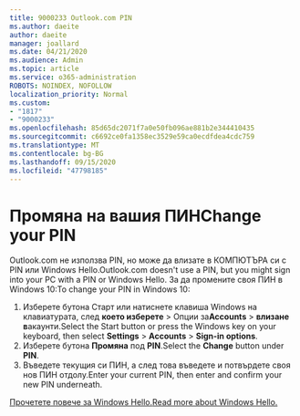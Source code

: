 ```yaml
---
title: 9000233 Outlook.com PIN
ms.author: daeite
author: daeite
manager: joallard
ms.date: 04/21/2020
ms.audience: Admin
ms.topic: article
ms.service: o365-administration
ROBOTS: NOINDEX, NOFOLLOW
localization_priority: Normal
ms.custom:
- "1817"
- "9000233"
ms.openlocfilehash: 85d65dc2071f7a0e50fb096ae881b2e344410435
ms.sourcegitcommit: c6692ce0fa1358ec3529e59ca0ecdfdea4cdc759
ms.translationtype: MT
ms.contentlocale: bg-BG
ms.lasthandoff: 09/15/2020
ms.locfileid: "47798185"
---
```

# <a name="change-your-pin"></a><span data-ttu-id="f4198-102">Промяна на вашия ПИН</span><span class="sxs-lookup"><span data-stu-id="f4198-102">Change your PIN</span></span>

<span data-ttu-id="f4198-103">Outlook.com не използва PIN, но може да влизате в КОМПЮТЪРА си с PIN или Windows Hello.</span><span class="sxs-lookup"><span data-stu-id="f4198-103">Outlook.com doesn't use a PIN, but you might sign into your PC with a PIN or Windows Hello.</span></span> <span data-ttu-id="f4198-104">За да промените своя ПИН в Windows 10:</span><span class="sxs-lookup"><span data-stu-id="f4198-104">To change your PIN in Windows 10:</span></span>

1. <span data-ttu-id="f4198-105">Изберете бутона Старт или натиснете клавиша Windows на клавиатурата, след **което изберете**  >  Опции за**Accounts**  >  **влизане в**акаунти.</span><span class="sxs-lookup"><span data-stu-id="f4198-105">Select the Start button or press the Windows key on your keyboard, then select **Settings** > **Accounts** > **Sign-in options**.</span></span>
2. <span data-ttu-id="f4198-106">Изберете бутона **Промяна** под **PIN**.</span><span class="sxs-lookup"><span data-stu-id="f4198-106">Select the **Change** button under **PIN**.</span></span>
3. <span data-ttu-id="f4198-107">Въведете текущия си ПИН, а след това въведете и потвърдете своя нов ПИН отдолу.</span><span class="sxs-lookup"><span data-stu-id="f4198-107">Enter your current PIN, then enter and confirm your new PIN underneath.</span></span>

[<span data-ttu-id="f4198-108">Прочетете повече за Windows Hello.</span><span class="sxs-lookup"><span data-stu-id="f4198-108">Read more about Windows Hello.</span></span>](https://support.microsoft.com/help/17215/)